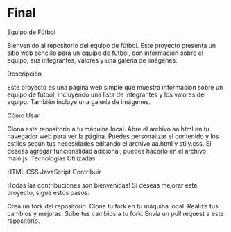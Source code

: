 # Final
Equipo de Fútbol

Bienvenido al repositorio del equipo de fútbol. Este proyecto presenta un sitio web sencillo para un equipo de fútbol, con información sobre el equipo, sus integrantes, valores y una galería de imágenes.

Descripción

Este proyecto es una página web simple que muestra información sobre un equipo de fútbol, incluyendo una lista de integrantes y los valores del equipo. También incluye una galería de imágenes.

Cómo Usar

Clona este repositorio a tu máquina local.
Abre el archivo aa.html en tu navegador web para ver la página.
Puedes personalizar el contenido y los estilos según tus necesidades editando el archivo aa.html y stily.css.
Si deseas agregar funcionalidad adicional, puedes hacerlo en el archivo main.js.
Tecnologías Utilizadas

HTML
CSS
JavaScript
Contribuir

¡Todas las contribuciones son bienvenidas! Si deseas mejorar este proyecto, sigue estos pasos:

Crea un fork del repositorio.
Clona tu fork en tu máquina local.
Realiza tus cambios y mejoras.
Sube tus cambios a tu fork.
Envía un pull request a este repositorio.
